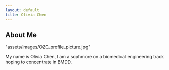```yaml
---
layout: default
title: Olivia Chen
---
```


## About Me


"assets/images/OZC_profile_picture.jpg"


 
My name is Olivia Chen, I am a sophmore on a biomedical engineering track hoping to concentrate in BMDD.
